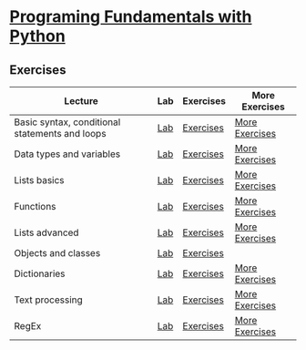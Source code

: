 # <a href="https://softuni.bg/trainings/3368/python-fundamentals-may-2021" >Programing Fundamentals with Python</a>

<h2>Exercises</h2>

| **Lecture**                                    | **Lab**                                                                                                                                                                                                                                                                           | **Exercises**                                                                                                                                                             | **More Exercises**                                                                                                                                                                              |
|------------------------------------------------|-----------------------------------------------------------------------------------------------------------------------------------------------------------------------------------------------------------------------------------------------------------------------------------|---------------------------------------------------------------------------------------------------------------------------------------------------------------------------|-------------------------------------------------------------------------------------------------------------------------------------------------------------------------------------------------|
| Basic syntax, conditional statements and loops | <a href="https://github.com/4um3n/SoftUni-Courses/tree/main/Programing-Fundamentals-With-Python/0-1-Basic-Syntax-Conditional-Statements-And-Loops/Lab">Lab</a>                                                                                                                    | <a href="https://github.com/4um3n/SoftUni-Courses/tree/main/Programing-Fundamentals-With-Python/0-1-Basic-Syntax-Conditional-Statements-And-Loops/Exercise">Exercises</a> | <a href="https://github.com/4um3n/SoftUni-Courses/tree/main/Programing-Fundamentals-With-Python/0-1-Basic-Syntax-Conditional-Statements-And-Loops/More-Exercise">More Exercises</a>             |
| Data types and variables                       | <a href="https://github.com/4um3n/SoftUni-Courses/tree/main/Programing-Fundamentals-With-Python/0-2-Data-Types-And-Variables/Lab">Lab</a>                                                                                                                                         | <a href="https://github.com/4um3n/SoftUni-Courses/tree/main/Programing-Fundamentals-With-Python/0-2-Data-Types-And-Variables/Exercise">Exercises</a>                      | <a href="https://github.com/4um3n/SoftUni-Courses/tree/main/Programing-Fundamentals-With-Python/0-2-Data-Types-And-Variables/More-Exercises">More Exercises</a>                                 |
| Lists basics                                   | <a href="https://github.com/4um3n/SoftUni-Courses/tree/main/Programing-Fundamentals-With-Python/0-3-Lists-Basics/Lab">Lab</a>                                                                                                                                                     | <a href="https://github.com/4um3n/SoftUni-Courses/tree/main/Programing-Fundamentals-With-Python/0-3-Lists-Basics/Exercise">Exercises</a>                                  | <a href="https://github.com/4um3n/SoftUni-Courses/tree/main/Programing-Fundamentals-With-Python/0-3-Lists-Basics/More-Exercise">More Exercises</a>                                              |
| Functions                                      | <a href="https://github.com/4um3n/SoftUni-Courses/tree/main/Programing-Fundamentals-With-Python/0-4-Functions/Lab">Lab</a>                                                                                                                                                        | <a href="https://github.com/4um3n/SoftUni-Courses/tree/main/Programing-Fundamentals-With-Python/0-4-Functions/Exercises">Exercises</a>                                    | <a href="https://github.com/4um3n/SoftUni-Courses/tree/main/Programing-Fundamentals-With-Python/0-4-Functions/More-Exercises">More Exercises</a>                                                |
| Lists advanced                                 | <a href="https://github.com/4um3n/SoftUni-Courses/tree/main/Programing-Fundamentals-With-Python/0-5-Lists-Advanced/Lab">Lab</a>                                                                                                                                                   | <a href="https://github.com/4um3n/SoftUni-Courses/tree/main/Programing-Fundamentals-With-Python/0-5-Lists-Advanced/Exercises">Exercises</a>                               | <a href="https://github.com/4um3n/SoftUni-Courses/tree/main/Programing-Fundamentals-With-Python/0-5-Lists-Advanced/More-Exercise">More Exercises</a>                                            | 
| Objects and classes                            | <a href="https://github.com/4um3n/SoftUni-Courses/tree/main/Programing-Fundamentals-With-Python/0-6-Object-And-Classes/Lab">Lab</a>                                                                                                                                               | <a href="https://github.com/4um3n/SoftUni-Courses/tree/main/Programing-Fundamentals-With-Python/0-6-Object-And-Classes/Exercises">Exercises</a>                           |                                                                                                                                                                                                 |
| Dictionaries                                   | <a href="https://github.com/4um3n/SoftUni-Courses/tree/main/Programing-Fundamentals-With-Python/0-7-Dictionaries/Lab">Lab</a>                                                                                                                                                     | <a href="https://github.com/4um3n/SoftUni-Courses/tree/main/Programing-Fundamentals-With-Python/0-7-Dictionaries/Exercises">Exercises</a>                                 | <a href="https://github.com/4um3n/SoftUni-Courses/tree/main/Programing-Fundamentals-With-Python/0-7-Dictionaries/More-Exercises">More Exercises</a>                                             |
| Text processing                                | <a href="https://github.com/4um3n/SoftUni-Courses/tree/main/Programing-Fundamentals-With-Python/0-8-Text-Processing/Lab">Lab</a>                                                                                                                                                  | <a href="https://github.com/4um3n/SoftUni-Courses/tree/main/Programing-Fundamentals-With-Python/0-8-Text-Processing/Exercises">Exercises</a>                              | <a href="https://github.com/4um3n/SoftUni-Courses/tree/main/Programing-Fundamentals-With-Python/0-8-Text-Processing/More-Exercises">More Exercises</a>                                          |
| RegEx                                          | <a href="https://github.com/4um3n/SoftUni-Courses/tree/main/Programing-Fundamentals-With-Python/0-9-RegEx/Lab">Lab</a>                                                                                                                                                            | <a href="https://github.com/4um3n/SoftUni-Courses/tree/main/Programing-Fundamentals-With-Python/0-9-RegEx/Exercises">Exercises</a>                                        | <a href="https://github.com/4um3n/SoftUni-Courses/tree/main/Programing-Fundamentals-With-Python/0-9-RegEx/More-Exercise">More Exercises</a>                                                     |
